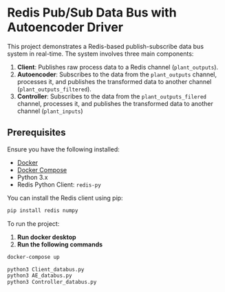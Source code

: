 # Redis Pub/Sub Data Bus with Autoencoder Driver

This project demonstrates a Redis-based publish-subscribe data bus system in real-time. The system involves three main components:
1. **Client**: Publishes raw process data to a Redis channel (`plant_outputs`).
2. **Autoencoder**: Subscribes to the data from the `plant_outputs` channel, processes it, and publishes the transformed data to another channel (`plant_outputs_filtered`).
3. **Controller**: Subscribes to the data from the `plant_outputs_filered` channel, processes it, and publishes the transformed data to another channel (`plant_inputs`)

## Prerequisites

Ensure you have the following installed:
- [Docker](https://www.docker.com/)
- [Docker Compose](https://docs.docker.com/compose/)
- Python 3.x
- Redis Python Client: `redis-py`

You can install the Redis client using pip:
```bash
pip install redis numpy
```

To run the project: 

1. **Run docker desktop**
2. **Run the following commands**

```bash
docker-compose up

python3 Client_databus.py
python3 AE_databus.py
python3 Controller_databus.py
```

